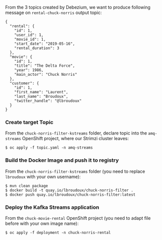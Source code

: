 
From the 3 topics created by Debezium, we want to produce following message on `rental-chuck-norris` output topic:

```
{
  "rental": {
    "id": 1,
    "user_id": 1,
    "movie_id": 1,
    "start_date": "2019-05-16",
    "rental_duration": 3
  },
  "movie": {
    "id": 1,
    "title": "The Delta Force",
    "year": 1986,
    "main_actor": "Chuck Norris"
  },
  "customer": {
    "id": 1,
    "first_name": "Laurent",
    "last_name": "Broudoux",
    "twitter_handle": "@lbroudoux"
  }
}
```

### Create target Topic

From the `chuck-norris-filter-kstreams` folder, declare topic into the `amq-streams` OpenShift project, where our Strimzi cluster leaves:

```
$ oc apply -f topic.yaml -n amq-streams
```

### Build the Docker Image and push it to registry

From the `chuck-norris-filter-kstreams` folder (you need to replace `lbroudoux` with your own username):

```
$ mvn clean package
$ docker build -t quay.io/lbroudoux/chuck-norris-filter . 
$ docker push quay.io/lbroudoux/chuck-norris-filter:latest 
```

### Deploy the Kafka Streams application

From the `chuck-movie-rental` OpenShift project (you need to adapt file before with your own image name):

```
$ oc apply -f deployment -n chuck-norris-rental
```
